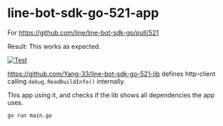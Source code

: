 # line-bot-sdk-go-521-app

For https://github.com/line/line-bot-sdk-go/pull/521

Result: This works as expected.

[![Test](https://github.com/Yang-33/line-bot-sdk-go-521-app/actions/workflows/test.yml/badge.svg)](https://github.com/Yang-33/line-bot-sdk-go-521-app/actions/workflows/test.yml)

https://github.com/Yang-33/line-bot-sdk-go-521-lib defines http-client calling `debug.ReadBuildInfo()` internally.

This app using it, and checks if the lib shows all dependencies the app uses.

```bash
go run main.go
```
